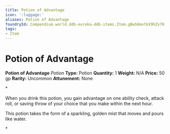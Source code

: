 ```yaml
---
title: Potion of Advantage
icon: ':luggage:'
aliases: Potion of Advantage
foundryId: Compendium.world.ddb-eureka-ddb-items.Item.gBwS6mvtkX9hZv70
tags:
- Item
---
```


# Potion of Advantage

**Potion of Advantage**
_Potion_
**Type:** Potion
**Quantity:** 1
**Weight:** N/A
**Price:** 50 gp
**Rarity:** Uncommon
**Attunement:** None

*<p>When you drink this potion, you gain advantage on one ability check, attack roll, or saving throw of your choice that you make within the next hour.

This potion takes the form of a sparkling, golden mist that moves and pours like water.</p>*